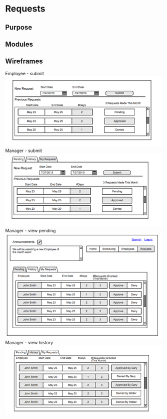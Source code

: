 
Requests
==

Purpose
--

Modules
--

Wireframes
--
Employee - submit
![alt text](../views/requests-employee-submit.png)
Manager - submit
![alt text](../views/requests-manager-submit.png)
Manager - view pending
![alt text](../views/requests-manager-pending.png)
Manager - view history
![alt text](../views/requests-manager-history.png)
